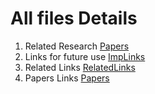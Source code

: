 # All files Details

1. Related Research [Papers](/Documents/Papers/)
2. Links for future use [ImpLinks](/Documents/ImpLinks.md)
3. Related Links [RelatedLinks](/Documents/RelatedLinks.md)
4. Papers Links [Papers](/Documents/Papers.md)
